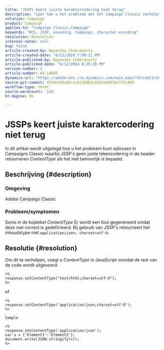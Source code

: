 ```yaml
---
title: "JSSPs keert juiste karaktercodering niet terug"
description: "Leer hoe u het probleem met het Campaign Classic verhelpt, waarbij JSSP's geen juiste tekencodering in het ContentType-header retourneren."
solution: Campaign
product: Campaign
applies-to: "Campaign Classic,Campaign"
keywords: "KCS, JSSP, encoding, Campaign, character encoding"
resolution: Resolution
internal-notes: null
bug: false
article-created-by: Nayanika Chakravarty
article-created-date: "6/12/2024 7:09:21 PM"
article-published-by: Nayanika Chakravarty
article-published-date: "6/12/2024 8:25:20 PM"
version-number: 4
article-number: KA-14685
dynamics-url: "https://adobe-ent.crm.dynamics.com/main.aspx?forceUCI=1&pagetype=entityrecord&etn=knowledgearticle&id=9bd39f42-ef28-ef11-840a-000d3a3764e0"
source-git-commit: 4524ce58a85cac0138883c6852ab09361723c969
workflow-type: tm+mt
source-wordcount: '116'
ht-degree: 0%

---
```


# JSSPs keert juiste karaktercodering niet terug


In dit artikel wordt uitgelegd hoe u het probleem kunt oplossen in Campaigns Classic waarbij JSSP&#39;s geen juiste tekencodering in de header retourneren *ContentType* als het niet behoorlijk is bepaald.

## Beschrijving {#description}


### <b>Omgeving</b>

Adobe Campaign Classic

### <b>Probleem/symptomen</b>

Soms in de koptekst *ContentType* Er wordt een fout gegenereerd omdat deze niet correct is gedefinieerd. Bij gebruik van JSSP&#39;s retourneert het inhoudstype niet `application/json; charset=utf-8`.


## Resolutie {#resolution}


Om dit te verhelpen, voegt u *ContentType* in JavaScript voordat de rest van de code wordt uitgevoerd.


```
<%
response.setContentType("text/html;charset=utf-8");
%>
```


of


```
<%
response.setContentType('application/json;charset=utf-8");
%>

Sample
```



```
<%
response.setContentType('application/json');
var x = {'Element1':'Element2'};
document.write(JSON.stringify(x));
%>
```

